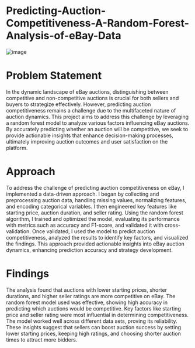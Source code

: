 # Predicting-Auction-Competitiveness-A-Random-Forest-Analysis-of-eBay-Data
![image](https://github.com/eshambr/Predicting-Auction-Competitiveness-A-Random-Forest-Analysis-of-eBay-Data/assets/119352740/fbf5e11d-1763-4610-b8a6-a1c075c14202)

# Problem Statement

In the dynamic landscape of eBay auctions, distinguishing between competitive and non-competitive auctions is crucial for both sellers and buyers to strategize effectively. However, predicting auction competitiveness remains a challenge due to the multifaceted nature of auction dynamics. This project aims to address this challenge by leveraging a random forest model to analyze various factors influencing eBay auctions. By accurately predicting whether an auction will be competitive, we seek to provide actionable insights that enhance decision-making processes, ultimately improving auction outcomes and user satisfaction on the platform.

# Approach

To address the challenge of predicting auction competitiveness on eBay, I implemented a data-driven approach. I began by collecting and preprocessing auction data, handling missing values, normalizing features, and encoding categorical variables. I then engineered key features like starting price, auction duration, and seller rating. Using the random forest algorithm, I trained and optimized the model, evaluating its performance with metrics such as accuracy and F1-score, and validated it with cross-validation. Once validated, I used the model to predict auction competitiveness, analyzed the results to identify key factors, and visualized the findings. This approach provided actionable insights into eBay auction dynamics, enhancing prediction accuracy and strategy development.

# Findings

The analysis found that auctions with lower starting prices, shorter durations, and higher seller ratings are more competitive on eBay. The random forest model used was effective, showing high accuracy in predicting which auctions would be competitive. Key factors like starting price and seller rating were most influential in determining competitiveness. The model worked well across different data sets, proving its reliability. These insights suggest that sellers can boost auction success by setting lower starting prices, keeping high ratings, and choosing shorter auction times to attract more bidders.
